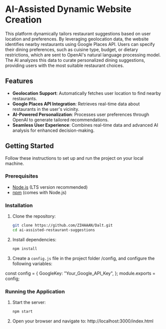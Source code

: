 # AI-Assisted Dynamic Website Creation

This platform dynamically tailors restaurant suggestions based on user location and preferences. By leveraging geolocation data, the website identifies nearby restaurants using Google Places API. Users can specify their dining preferences, such as cuisine type, budget, or dietary restrictions, which are sent to OpenAI's natural language processing model. The AI analyzes this data to curate personalized dining suggestions, providing users with the most suitable restaurant choices.

## Features
- **Geolocation Support**: Automatically fetches user location to find nearby restaurants.
- **Google Places API Integration**: Retrieves real-time data about restaurants in the user's vicinity.
- **AI-Powered Personalization**: Processes user preferences through OpenAI to generate tailored recommendations.
- **Seamless User Experience**: Combines real-time data and advanced AI analysis for enhanced decision-making.

## Getting Started

Follow these instructions to set up and run the project on your local machine.

### Prerequisites
- [Node.js](https://nodejs.org) (LTS version recommended)
- [npm](https://www.npmjs.com/) (comes with Node.js)

### Installation

1. Clone the repository:
   ```bash
   git clone https://github.com/ZIHAAAN/Dalt.git
   cd ai-assisted-restaurant-suggestions
   ```

2. Install dependencies:
   ```bash
   npm install
   ```

3. Create a `config.js` file in the project folder /config, and configure the following variables:

const config = {
  GoogleKey: "Your_Google_API_Key",
};
module.exports = config;


### Running the Application

1. Start the server:
   ```bash
   npm start
   ```

2. Open your browser and navigate to:
   http://localhost:3000/index.html
